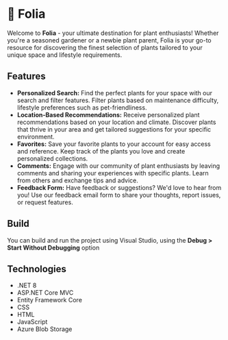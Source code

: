 # 🌷 Folia
Welcome to **Folia** - your ultimate destination for plant enthusiasts! Whether you're a seasoned gardener or a newbie plant parent, Folia is your go-to resource for discovering the finest selection of plants tailored to your unique space and lifestyle requirements.

## Features
- **Personalized Search:** Find the perfect plants for your space with our search and filter features. Filter plants based on maintenance difficulty, lifestyle preferences such as pet-friendliness.
- **Location-Based Recommendations:** Receive personalized plant recommendations based on your location and climate. Discover plants that thrive in your area and get tailored suggestions for your specific environment.
- **Favorites:** Save your favorite plants to your account for easy access and reference. Keep track of the plants you love and create personalized collections.
- **Comments:** Engage with our community of plant enthusiasts by leaving comments and sharing your experiences with specific plants. Learn from others and exchange tips and advice.
- **Feedback Form:** Have feedback or suggestions? We'd love to hear from you! Use our feedback email form to share your thoughts, report issues, or request features.

## Build
You can build and run the project using Visual Studio, using the **Debug > Start Without Debugging** option 

## Technologies
- .NET 8
- ASP.NET Core MVC
- Entity Framework Core
- CSS
- HTML
- JavaScript
- Azure Blob Storage
